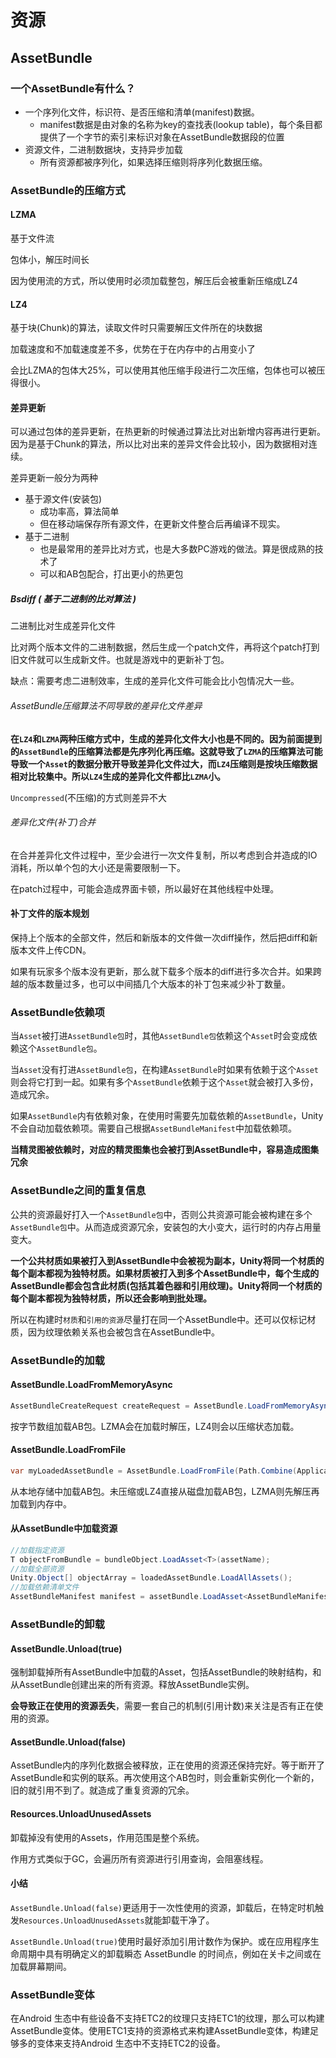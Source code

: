 # 资源

## AssetBundle

### 一个AssetBundle有什么？

- 一个序列化文件，标识符、是否压缩和清单(manifest)数据。
  - manifest数据是由对象的名称为key的查找表(lookup table)，每个条目都提供了一个字节的索引来标识对象在AssetBundle数据段的位置
- 资源文件，二进制数据块，支持异步加载
  - 所有资源都被序列化，如果选择压缩则将序列化数据压缩。

### AssetBundle的压缩方式

#### LZMA

基于文件流

包体小，解压时间长

因为使用流的方式，所以使用时必须加载整包，解压后会被重新压缩成LZ4

#### LZ4

基于块(Chunk)的算法，读取文件时只需要解压文件所在的块数据

加载速度和不加载速度差不多，优势在于在内存中的占用变小了

会比LZMA的包体大25%，可以使用其他压缩手段进行二次压缩，包体也可以被压得很小。

#### 差异更新

可以通过包体的差异更新，在热更新的时候通过算法比对出新增内容再进行更新。因为是基于Chunk的算法，所以比对出来的差异文件会比较小，因为数据相对连续。

差异更新一般分为两种

- 基于源文件(安装包)
  - 成功率高，算法简单
  - 但在移动端保存所有源文件，在更新文件整合后再编译不现实。
- 基于二进制
  - 也是最常用的差异比对方式，也是大多数PC游戏的做法。算是很成熟的技术了
  - 可以和AB包配合，打出更小的热更包

##### Bsdiff ( 基于二进制的比对算法 )

二进制比对生成差异化文件

比对两个版本文件的二进制数据，然后生成一个patch文件，再将这个patch打到旧文件就可以生成新文件。也就是游戏中的更新补丁包。

缺点：需要考虑二进制效率，生成的差异化文件可能会比小包情况大一些。

###### AssetBundle压缩算法不同导致的差异化文件差异

**在`LZ4`和`LZMA`两种压缩方式中，生成的差异化文件大小也是不同的。因为前面提到的`AssetBundle`的压缩算法都是先序列化再压缩。这就导致了`LZMA`的压缩算法可能导致一个`Asset`的数据分散开导致差异化文件过大，而`LZ4`压缩则是按块压缩数据相对比较集中。所以`LZ4`生成的差异化文件都比`LZMA`小。**

`Uncompressed`(不压缩)的方式则差异不大

######  差异化文件(补丁)合并

在合并差异化文件过程中，至少会进行一次文件复制，所以考虑到合并造成的IO消耗，所以单个包的大小还是需要限制一下。

在patch过程中，可能会造成界面卡顿，所以最好在其他线程中处理。

#### 补丁文件的版本规划

保持上个版本的全部文件，然后和新版本的文件做一次diff操作，然后把diff和新版本文件上传CDN。

如果有玩家多个版本没有更新，那么就下载多个版本的diff进行多次合并。如果跨越的版本数量过多，也可以中间插几个大版本的补丁包来减少补丁数量。

### AssetBundle依赖项

当`Asset`被打进`AssetBundle包`时，其他`AssetBundle包`依赖这个`Asset`时会变成依赖这个`AssetBundle包`。

当`Asset`没有打进`AssetBundle包`，在构建`AssetBundle`时如果有依赖于这个`Asset`则会将它打到一起。如果有多个`AssetBundle`依赖于这个`Asset`就会被打入多份，造成冗余。

如果`AssetBundle`内有依赖对象，在使用时需要先加载依赖的`AssetBundle`，Unity不会自动加载依赖项。需要自己根据`AssetBundleManifest`中加载依赖项。

**当精灵图被依赖时，对应的精灵图集也会被打到AssetBundle中，容易造成图集冗余**

### AssetBundle之间的重复信息

公共的资源最好打入一个`AssetBundle包`中，否则公共资源可能会被构建在多个`AssetBundle包`中。从而造成资源冗余，安装包的大小变大，运行时的内存占用量变大。

**一个公共材质如果被打入到AssetBundle中会被视为副本，Unity将同一个材质的每个副本都视为独特材质。如果材质被打入到多个AssetBundle中，每个生成的AssetBundle都会包含此材质(包括其着色器和引用纹理)。Unity将同一个材质的每个副本都视为独特材质，所以还会影响到批处理。**

所以在构建时`材质`和`引用的资源`尽量打在同一个AssetBundle中。还可以仅标记材质，因为纹理依赖关系也会被包含在AssetBundle中。

### AssetBundle的加载

#### AssetBundle.LoadFromMemoryAsync

```c#
AssetBundleCreateRequest createRequest = AssetBundle.LoadFromMemoryAsync(File.ReadAllBytes(path));
```

按字节数组加载AB包。LZMA会在加载时解压，LZ4则会以压缩状态加载。

#### AssetBundle.LoadFromFile

```c#
var myLoadedAssetBundle = AssetBundle.LoadFromFile(Path.Combine(Application.streamingAssetsPath, "myassetBundle"));
```

从本地存储中加载AB包。未压缩或LZ4直接从磁盘加载AB包，LZMA则先解压再加载到内存中。

#### 从AssetBundle中加载资源

```c#
//加载指定资源
T objectFromBundle = bundleObject.LoadAsset<T>(assetName);
//加载全部资源
Unity.Object[] objectArray = loadedAssetBundle.LoadAllAssets();
//加载依赖清单文件
AssetBundleManifest manifest = assetBundle.LoadAsset<AssetBundleManifest>("AssetBundleManifest");
```

### AssetBundle的卸载

#### AssetBundle.Unload(true)

强制卸载掉所有AssetBundle中加载的Asset，包括AssetBundle的映射结构，和从AssetBundle创建出来的所有资源。释放AssetBundle实例。

**会导致正在使用的资源丢失**，需要一套自己的机制(引用计数)来关注是否有正在使用的资源。

#### AssetBundle.Unload(false)

AssetBundle内的序列化数据会被释放，正在使用的资源还保持完好。等于断开了AssetBundle和实例的联系。再次使用这个AB包时，则会重新实例化一个新的，旧的就引用不到了。就造成了重复资源的冗余。

#### Resources.UnloadUnusedAssets

卸载掉没有使用的Assets，作用范围是整个系统。

作用方式类似于GC，会遍历所有资源进行引用查询，会阻塞线程。

#### 小结

`AssetBundle.Unload(false)`更适用于一次性使用的资源，卸载后，在特定时机触发`Resources.UnloadUnusedAssets`就能卸载干净了。

`AssetBundle.Unload(true)`使用时最好添加引用计数作为保护。或在应用程序生命周期中具有明确定义的卸载瞬态 AssetBundle 的时间点，例如在关卡之间或在加载屏幕期间。

### AssetBundle变体

在Android 生态中有些设备不支持ETC2的纹理只支持ETC1的纹理，那么可以构建AssetBundle变体。使用ETC1支持的资源格式来构建AssetBundle变体，构建足够多的变体来支持Android 生态中不支持ETC2的设备。